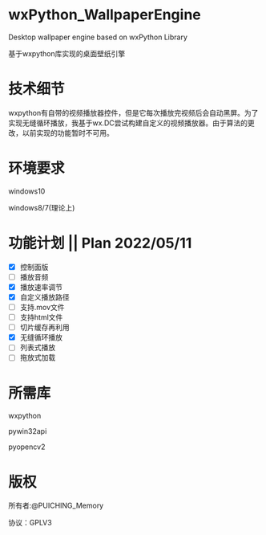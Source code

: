 # wxPython_WallpaperEngine

Desktop wallpaper engine based on wxPython Library

基于wxpython库实现的桌面壁纸引擎

# 技术细节

wxpython有自带的视频播放器控件，但是它每次播放完视频后会自动黑屏。为了实现无缝循环播放，我基于wx.DC尝试构建自定义的视频播放器。由于算法的更改，以前实现的功能暂时不可用。

# 环境要求

windows10

windows8/7(理论上)

# 功能计划 || Plan 2022/05/11

* [X] 控制面版
* [ ] 播放音频
* [X] 播放速率调节
* [X] 自定义播放路径
* [ ] 支持.mov文件
* [ ] 支持html文件
* [ ] 切片缓存再利用
* [X] 无缝循环播放
* [ ] 列表式播放
* [ ] 拖放式加载

# 所需库

wxpython

pywin32api

pyopencv2

# 版权

所有者:@PUICHING_Memory

协议：GPLV3
